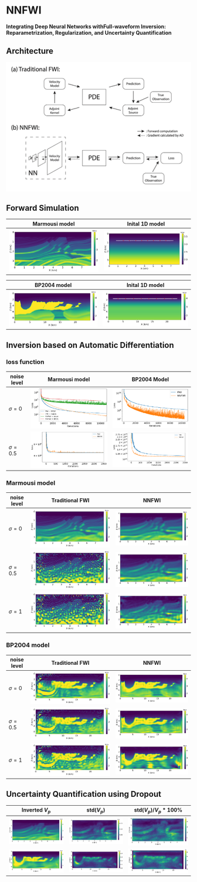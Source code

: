 # NNFWI 

**Integrating Deep Neural Networks withFull-waveform Inversion: Reparametrization, Regularization, and Uncertainty Quantification**

## Architecture

![](./asset/nnfwi/NNFWI.png)

## Forward Simulation

| Marmousi model                             | Inital 1D model                              |
| ------------------------------------------ | -------------------------------------------- |
| ![](./asset/nnfwi/marmousi_model_true.png) | ![](./asset/nnfwi/marmousi_model_smooth.png) |

| BP2004 model  | Inital 1D model |
| --------------- | -------------- |
| ![](./asset/nnfwi/BP_model_true.png) | ![](./asset/nnfwi/BP_model_smooth.png) |

## Inversion based on Automatic Differentiation

### loss function

| noise level |  Marmousi model | BP2004 Model             |
| ------| ----------------- | ----------------- |
| $\sigma=0$ | ![](./asset/nnfwi/loss_marmousi.png) | ![](./asset/nnfwi/loss_BP.png) |
| $\sigma=0.5$ | ![](./asset/nnfwi/loss_marmousi_noise05.png) | ![](./asset/nnfwi/loss_BP_noise05.png) |


### Marmousi model

| noise level | Traditional  FWI  | NNFWI             |
| ------| ----------------- | ----------------- |
| $\sigma=0$ | ![](./asset/nnfwi/FWI_marmousi.png) | ![](./asset/nnfwi/NNFWI_marmousi.png) |
| $\sigma=0.5$ | ![](./asset/nnfwi/FWI_marmousi_noise05.png) | ![](./asset/nnfwi/NNFWI_marmousi_noise05.png) |
| $\sigma=1$ | ![](./asset/nnfwi/FWI_marmousi_noise10.png) | ![](./asset/nnfwi/NNFWI_marmousi_noise10.png) |

### BP2004 model

| noise level | Traditional  FWI  | NNFWI             |
| ------| ----------------- | ----------------- |
| $\sigma=0$ | ![](./asset/nnfwi/FWI_BP.png) | ![](./asset/nnfwi/NNFWI_BP.png) |
| $\sigma=0.5$ | ![](./asset/nnfwi/FWI_BP_noise05.png) | ![](./asset/nnfwi/NNFWI_BP_noise05.png) |
| $\sigma=1$ | ![](./asset/nnfwi/FWI_BP_noise10.png) | ![](./asset/nnfwi/NNFWI_BP_noise10.png) |



## Uncertainty Quantification using Dropout


| Inverted $V_p$  | std($V_p$)  | std($V_p$)/$V_p$ * 100% |
| ------| ----------------- | ----------------- |
| ![](./asset/nnfwi/NNFWI_marmousi_UQ.png)    |  ![](./asset/nnfwi/NNFWI_marmousi_UQ_std.png) | ![](./asset/nnfwi/NNFWI_marmousi_UQ_std100.png) |
| ![](./asset/nnfwi/NNFWI_BP_UQ.png)    |  ![](./asset/nnfwi/NNFWI_BP_UQ_std.png) | ![](./asset/nnfwi/NNFWI_BP_UQ_std100.png) |


